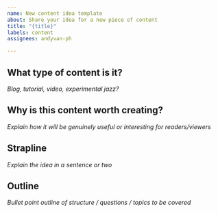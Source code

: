 ```yaml
---
name: New content idea template
about: Share your idea for a new piece of content
title: "{title}"
labels: content
assignees: andyvan-ph

---
```


## What type of content is it?

_Blog, tutorial, video, experimental jazz?_

## Why is this content worth creating?

_Explain how it will be genuinely useful or interesting for readers/viewers_

## Strapline

_Explain the idea in a sentence or two_

## Outline

_Bullet point outline of structure / questions / topics to be covered_
